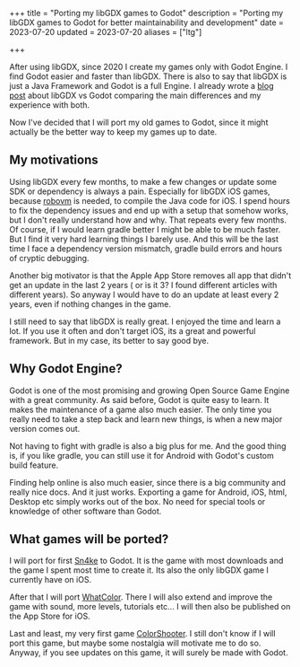 +++
title = "Porting my libGDX games to Godot"
description = "Porting my libGDX games to Godot for better maintainability and development"
date = 2023-07-20
updated = 2023-07-20
aliases = ["ltg"]

+++

After using libGDX, since 2020 I create my games only with Godot Engine.
I find Godot easier and faster than libGDX.
There is also to say that libGDX is just a Java Framework and Godot is a full Engine.
I already wrote a [blog post](@/blog/godot-vs-libgdx.md) about libGDX vs Godot comparing the main differences and my experience with both.

Now I've decided that I will port my old games to Godot, since it might actually be the better way to keep my games up to date.

## My motivations
Using libGDX every few months, to make a few changes or update some SDK or dependency is always a pain.
Especially for libGDX iOS games, because [robovm](https://github.com/MobiVM/robovm) is needed, to compile the Java code for iOS.
I spend hours to fix the dependency issues and end up with a setup that somehow works, but I don't really understand how and why.
That repeats every few months.  
Of course, if I would learn gradle better I might be able to be much faster.
But I find it very hard learning things I barely use.
And this will be the last time I face a dependency version mismatch, gradle build errors and hours of cryptic debugging.

Another big motivator is that the Apple App Store removes all app that didn't get an update in the last 2 years ( or is it 3? I found different articles with different years).
So anyway I would have to do an update at least every 2 years, even if nothing changes in the game.

I still need to say that libGDX is really great.
I enjoyed the time and learn a lot.
If you use it often and don't target iOS, its a great and powerful framework.
But in my case, its better to say good bye.

## Why Godot Engine?
Godot is one of the most promising and growing Open Source Game Engine with a great community.
As said before, Godot is quite easy to learn.
It makes the maintenance of a game also much easier.
The only time you really need to take a step back and learn new things, is when a new major version comes out.

Not having to fight with gradle is also a big plus for me.
And the good thing is, if you like gradle, you can still use it for Android with Godot's custom build feature.

Finding help online is also much easier, since there is a big community and really nice docs.
And it just works.
Exporting a game for Android, iOS, html, Desktop etc simply works out of the box.
No need for special tools or knowledge of other software than Godot.

## What games will be ported?
I will port for first [Sn4ke](@/games/sn4ke/index.md) to Godot.
It is the game with most downloads and the game I spent most time to create it.
Its also the only libGDX game I currently have on iOS.

After that I will port [WhatColor](@/games/whatcolor/index.md).
There I will also extend and improve the game with sound, more levels, tutorials etc...
I will then also be published on the App Store for iOS.

Last and least, my very first game [ColorShooter](@/games/color-shooter/index.md).
I still don't know if I will port this game, but maybe some nostalgia will motivate me to do so.
Anyway, if you see updates on this game, it will surely be made with Godot.
